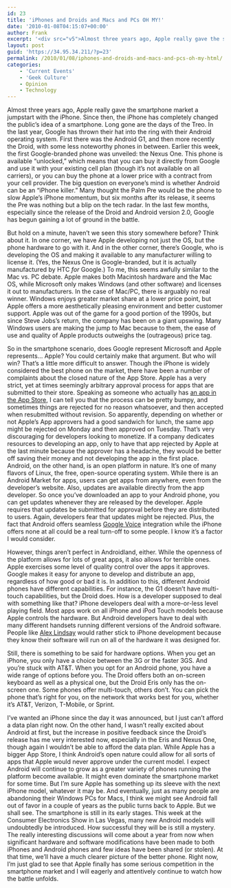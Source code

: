 ```yaml
---
id: 23
title: 'iPhones and Droids and Macs and PCs OH MY!'
date: '2010-01-08T04:15:07+00:00'
author: Frank
excerpt: '<div src="v5">Almost three years ago, Apple really gave the smartphone market a jumpstart with the iPhone. Since then, the iPhone has completely changed the public''s idea of a smartphone. Long gone are the days of the Treo. In the last year, Google has thrown their hat into the ring with their Android operating system. First there was the Android G1, and then more recently the Droid, with some less noteworthy phones in between. Earlier this week, the first Google-branded phone was unveiled: the Nexus One. This phone is available "unlocked," which means that you can buy it directly from Google and use it with your existing cell plan (though it''s not available on all carriers), or you can buy the phone at a lower price with a contract from your cell provider. The big question on everyone''s mind is whether Android can be an "iPhone killer." Many thought the Palm Pre would be the phone to slow Apple''s iPhone momentum, but six months after its release, it seems the Pre was nothing but a blip on the tech radar. In the last few months, especially since the release of the Droid and Android version 2.0, Google has begun gaining a lot of ground in the battle.</div>'
layout: post
guid: 'https://34.95.34.211/?p=23'
permalink: /2010/01/08/iphones-and-droids-and-macs-and-pcs-oh-my-html/
categories:
    - 'Current Events'
    - 'Geek Culture'
    - Opinion
    - Technology
---
```


<div src="v5">Almost three years ago, Apple really gave the smartphone market a jumpstart with the iPhone. Since then, the iPhone has completely changed the public’s idea of a smartphone. Long gone are the days of the Treo. In the last year, Google has thrown their hat into the ring with their Android operating system. First there was the Android G1, and then more recently the Droid, with some less noteworthy phones in between. Earlier this week, the first Google-branded phone was unveiled: the Nexus One. This phone is available “unlocked,” which means that you can buy it directly from Google and use it with your existing cell plan (though it’s not available on all carriers), or you can buy the phone at a lower price with a contract from your cell provider. The big question on everyone’s mind is whether Android can be an “iPhone killer.” Many thought the Palm Pre would be the phone to slow Apple’s iPhone momentum, but six months after its release, it seems the Pre was nothing but a blip on the tech radar. In the last few months, especially since the release of the Droid and Android version 2.0, Google has begun gaining a lot of ground in the battle.

But hold on a minute, haven’t we seen this story somewhere before? Think about it. In one corner, we have Apple developing not just the OS, but the phone hardware to go with it. And in the other corner, there’s Google, who is developing the OS and making it available to any manufacturer willing to license it. (Yes, the Nexus One is Google-branded, but it is actually manufactured by HTC *for* Google.) To me, this seems awfully similar to the Mac vs. PC debate. Apple makes both Macintosh hardware and the Mac OS, while Microsoft only makes Windows (and other software) and licenses it out to manufacturers. In the case of Mac/PC, there is arguably no real winner. Windows enjoys greater market share at a lower price point, but Apple offers a more aesthetically pleasing environment and better customer support. Apple was out of the game for a good portion of the 1990s, but since Steve Jobs’s return, the company has been on a giant upswing. Many Windows users are making the jump to Mac because to them, the ease of use and quality of Apple products outweighs the (outrageous) price tag.

So in the smartphone scenario, does Google represent Microsoft and Apple represents… Apple? You could certainly make that argument. But who will win? That’s a little more difficult to answer. Though the iPhone is widely considered the best phone on the market, there have been a number of complaints about the closed nature of the App Store. Apple has a very strict, yet at times seemingly arbitrary approval process for apps that are submitted to their store. Speaking as someone who actually has [an app in the App Store](http://www.amazon.com/Western-Digital-Passport-Essential-WDBABM0010BBK-NESN/dp/B002OB49SM), I can tell you that the process can be pretty bumpy, and sometimes things are rejected for no reason whatsoever, and then accepted when resubmitted without revision. So apparently, depending on whether or not Apple’s App approvers had a good sandwich for lunch, the same app might be rejected on Monday and then approved on Tuesday. That’s very discouraging for developers looking to monetize. If a company dedicates resources to developing an app, only to have that app rejected by Apple at the last minute because the approver has a headache, they would be better off saving their money and not developing the app in the first place. Android, on the other hand, is an open platform in nature. It’s one of many flavors of Linux, the free, open-source operating system. While there is an Android Market for apps, users can get apps from anywhere, even from the developer’s website. Also, updates are available directly from the app developer. So once you’ve downloaded an app to your Android phone, you can get updates whenever they are released by the developer. Apple requires that updates be submitted for approval before they are distributed to users. Again, developers fear that updates might be rejected. Plus, the fact that Android offers seamless [Google Voice](http://voice.google.com) integration while the iPhone offers none at all could be a real turn-off to some people. I know it’s a factor I would consider.

However, things aren’t perfect in Androidland, either. While the openness of the platform allows for lots of great apps, it also allows for terrible ones. Apple exercises some level of quality control over the apps it approves. Google makes it easy for anyone to develop and distribute an app, regardless of how good or bad it is. In addition to this, different Android phones have different capabilities. For instance, the G1 doesn’t have multi-touch capabilities, but the Droid does. How is a developer supposed to deal with something like that? iPhone developers deal with a more-or-less level playing field. Most apps work on all iPhone and iPod Touch models because Apple controls the hardware. But Android developers have to deal with many different handsets running different versions of the Android software. People like [Alex Lindsay](http://www.pixelcorps.tv/) would rather stick to iPhone development because they know their software will run on all of the hardware it was designed for.

Still, there is something to be said for hardware options. When you get an iPhone, you only have a choice between the 3G or the faster 3GS. And you’re stuck with AT&amp;T. When you opt for an Android phone, you have a wide range of options before you. The Droid offers both an on-screen keyboard as well as a physical one, but the Droid Eris only has the on-screen one. Some phones offer multi-touch, others don’t. You can pick the phone that’s right for you, on the network that works best for you, whether it’s AT&amp;T, Verizon, T-Mobile, or Sprint.

I’ve wanted an iPhone since the day it was announced, but I just can’t afford a data plan right now. On the other hand, I wasn’t really excited about Android at first, but the increase in positive feedback since the Droid’s release has me very interested now, especially in the Eris and Nexus One, though again I wouldn’t be able to afford the data plan. While Apple has a bigger App Store, I think Android’s open nature could allow for all sorts of apps that Apple would never approve under the current model. I expect Android will continue to grow as a greater variety of phones running the platform become available. It might even dominate the smartphone market for some time. But I’m sure Apple has something up its sleeve with the next iPhone model, whatever it may be. And eventually, just as many people are abandoning their Windows PCs for Macs, I think we might see Android fall out of favor in a couple of years as the public turns back to Apple. But we shall see. The smartphone is still in its early stages. This week at the Consumer Electronics Show in Las Vegas, many new Android models will undoubtedly be introduced. How successful they will be is still a mystery. The really interesting discussions will come about a year from now when significant hardware and software modifications have been made to both iPhones and Android phones and few ideas have been shared (or stolen). At that time, we’ll have a much clearer picture of the better phone. Right now, I’m just glad to see that Apple finally has some serious competition in the smartphone market and I will eagerly and attentively continue to watch how the battle unfolds.

</div>